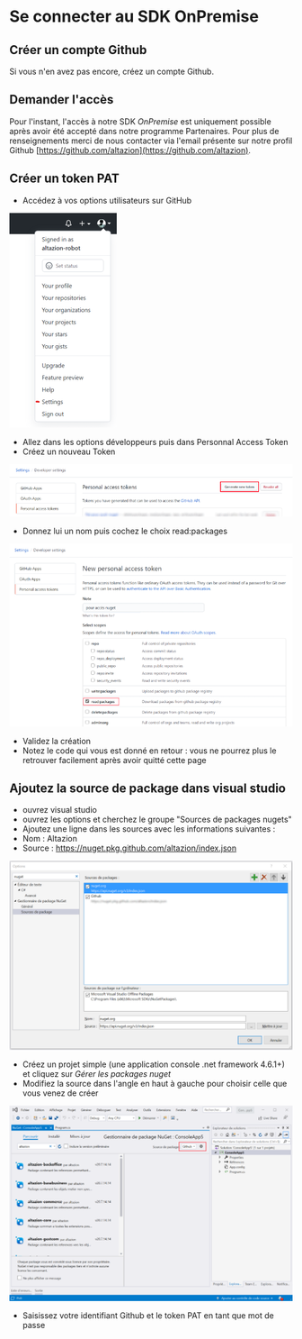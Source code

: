 # Se connecter au SDK OnPremise

## Créer un compte Github

Si vous n'en avez pas encore, créez un compte Github.

## Demander l'accès

Pour l'instant, l'accès à notre SDK _OnPremise_ est uniquement possible après avoir été accepté dans notre programme Partenaires. Pour plus de renseignements merci de nous contacter via l'email présente sur notre profil Github [https://github.com/altazion](https://github.com/altazion).

## Créer un token PAT

- Accédez à vos options utilisateurs sur GitHub

![options utilisateurs](use-github-packages-1.png)

- Allez dans les options développeurs puis dans Personnal Access Token 
- Créez un nouveau Token
 
![nouveau pat](use-github-packages-2.png)
 
- Donnez lui un nom puis cochez le choix read:packages

![options pat](use-github-packages-3.png)
 
- Validez la création
- Notez le code qui vous est donné en retour : vous ne pourrez plus le retrouver facilement après avoir quitté cette page

## Ajoutez la source de package dans visual studio

- ouvrez visual studio
- ouvrez les options et cherchez le groupe "Sources de packages nugets"
- Ajoutez une ligne dans les sources avec les informations suivantes :
 -  Nom : Altazion
 -  Source : https://nuget.pkg.github.com/altazion/index.json

![options pat](use-github-packages-4.png)

- Créez un projet simple (une application console .net framework 4.6.1+) et cliquez sur _Gérer les packages nuget_
- Modifiez la source dans l'angle en haut à gauche pour choisir celle que vous venez de créer

![page gérer les nugets de la solution](use-github-packages-5.png)

- Saisissez votre identifiant Github et le token PAT en tant que mot de passe
